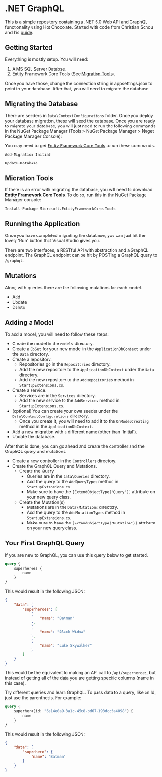 
# .NET GraphQL

This is a simple repository containing a .NET 6.0 Web API and GraphQL functionality using Hot Chocolate. Started with code from Christian Schou and his [guide](https://blog.christian-schou.dk/how-to-implement-graphql-in-asp-net-core/).

## Getting Started

Everything is mostly setup. You will need:

 1. A MS SQL Server Databse.
 2. Entity Framework Core Tools (See [Migration Tools](#migration-tools)).

Once you have those, change the connection string in appsettings.json to point to your database. After that, you will need to migrate the database.

## Migrating the Database

There are seeders in `Data\ContextConfigurations` folder. Once you deploy your database migration, these will seed the database. Once you are ready to migrate your database, you will just need to run the following commands in the NuGet Package Manager (Tools > NuGet Package Manager > Nuget Package Manager Console):
    
You may need to get [Entity Framework Core Tools](#migration-tools) to run these commands.

```
Add-Migration Initial

Update-Database
```

## Migration Tools

If there is an error with migrating the database, you will need to download **Entity Framework Core Tools**. To do so, run this in the NuGet Package Manager console:

```
Install-Package Microsoft.EntityFrameworkCore.Tools
```

## Running the Application

Once you have completed migrating the database, you can just hit the lovely 'Run' button that Visual Studio gives you.

There are two interfaces, a RESTful API with abstraction and a GraphQL endpoint. The GraphQL endpoint can be hit by POSTing a GraphQL query to `/graphql`.

## Mutations

Along with queries there are the following mutations for each model.

- Add
- Update
- Delete

## Adding a Model

To add a model, you will need to follow these steps:

- Create the model in the `Models` directory.
- Create a `DbSet` for your new model in the `ApplicationDbContext` under the `Data` directory.
- Create a repository.
  - Repositories go in the `Repositories` directory.
  - Add the new repository to the `ApplicationDbContext` under the `Data` directory.
  - Add the new repository to the `AddRepositories` method in `StartupExtensions.cs`.
- Create a service.
  - Services are in the `Services` directory.
  - Add the new service to the `AddServices` method in `StartupExtensions.cs`.
- (optional) You can create your own seeder under the `Data\ContextConfigurations` directory.
  - Once you create it, you will need to add it to the `OnModelCreating` method in the `ApplicationDbContext`.
- Add a new migration with a different name (other than 'Initial').
- Update the database.

After that is done, you can go ahead and create the controller and the GraphQL query and mutations.

- Create a new controller in the `Controllers` directory.
- Create the GraphQL Query and Mutations.
  - Create the Query
    - Queries are in the `Data\Queries` directory.
    - Add the query to the `AddQueryTypes` method in `StartupExtensions.cs`.
    - Make sure to have the `[ExtendObjectType("Query")]` attribute on your new query class.
  - Create the Mutation(s)
    - Mutations are in the `Data\Mutations` directory.
    - Add the query to the `AddMutationTypes` method in `StartupExtensions.cs`.
    - Make sure to have the `[ExtendObjectType("Mutation")]` attribute on your new query class.

## Your First GraphQL Query

If you are new to GraphQL, you can use this query below to get started.

```graphql
query {
    superheroes {
        name
    }
}
```

This would result in the following JSON:

```json
{
    "data": {
        "superheroes": [
            {
                "name": "Batman"
            },
            {
                "name": "Black Widow"
            },
            {
                "name": "Luke Skywalker"
            }
        ]
    }
}
```

This would be the equivalent to making an API call to `/api/superheroes`, but instead of getting all of the data you are getting specific columns (name in this case).

Try different queries and learn GraphQL. To pass data to a query, like an Id, just use the parenthesis. For example:

```graphql
query {
    superhero(id: "6e14e0a9-3a1c-45c8-bd67-193dcc6a4098") {
        name
    }
}
```

This would result in the following JSON:

```json
{
    "data": {
        "superhero": {
            "name": "Batman"
        }
    }
}
```